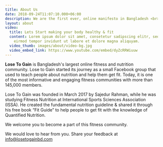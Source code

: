 ```yaml
---
title: About Us
date: 2018-09-24T11:07:10.000+06:00
description: We are the first ever, online manifesto in Bangladesh <br> to make your lifestyle active, healthy and blissful.
layout: about
video:
  title: Lets Start making your body healthy & fit
  content: Lorem ipsum dolor sit amet, consetetur sadipscing elitr, sed diam nonumy
    eirmod tempor invidunt ut labore et dolore magna aliquyam.
  video_thumb: images/about/video-bg.jpg
  video_embed_link: https://www.youtube.com/embed/dyZcRRWiuuw
---
```


**Lose To Gain** is Bangladesh's largest online fitness and nutrition community. Lose to Gain started its journey as a small Facebook group that used to teach people about nutrition and help them get fit. Today, it is one of the most informative and engaging fitness communities with more than 145,000 members.

Lose To Gain was founded in March 2017 by Sajedur Rahman, while he was studying Fitness Nutrition at International Sports Sciences Association (ISSA). He created the fundamental nutrition guideline & shared it through his free book “Fit Guide” to help people to get fit with the knowledge of Quantified Nutrition.

We welcome you to become a part of this fitness community.

We would love to hear from you. Share your feedback at info@losetogainbd.com